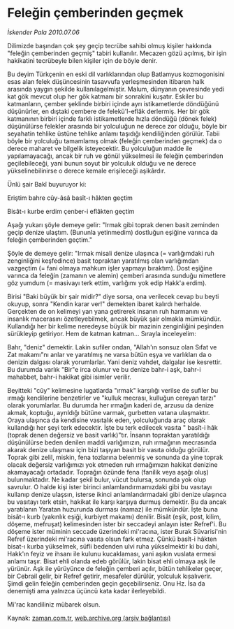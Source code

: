 # Feleğin çemberinden geçmek

*İskender Pala 2010.07.06*

<td class="columnist-detail">
<p>Dilimizde başından çok şey geçip tecrübe sahibi olmuş kişiler hakkında "feleğin çemberinden geçmiş" tabiri kullanılır. Mecazen gözü açılmış, bir işin hakikatini tecrübeyle bilen kişiler için de böyle denir.</p>
<p>
<div id="haberMetinDiv">
<p>Bu deyim Türkçenin en eski dil varlıklarından olup Batlamyus kozmogonisini esas alan felek düşüncesinin tasavvufa yerleşmesinden itibaren halk arasında yaygın şekilde kullanılagelmiştir. Malum, dünyanın çevresinde yedi kat gök mevcut olup her gök katmanı bir sonrakini kuşatır. Eskiler bu katmanların, çember şeklinde birbiri içinde ayrı istikametlerde döndüğünü düşünürler, en dıştaki çembere de felekü'l-eflâk derlermiş. Her bir gök katmanının birbiri içinde farklı istikametlerde hızla döndüğü (dönek felek) düşünülürse felekler arasında bir yolculuğun ne derece zor olduğu, böyle bir seyahatin tehlike üstüne tehlike anlamı taşıdığı kendiliğinden görülür. Tabii böyle bir yolculuğu tamamlamış olmak (feleğin çemberinden geçmek) da o derece maharet ve bilgelik isteyecektir. Bu yolculuğun madde ile yapılamayacağı, ancak bir ruh ve gönül yükselmesi ile feleğin çemberinden geçilebileceği, yani bunun soyut bir yolculuk olduğu ve ne derece yükselinebilinirse o derece kemale erişileceği aşikârdır.
<p>Ünlü şair Bakî buyuruyor ki:
<p>Eriştim bahre cûy-âsâ basît-ı hâkten geçtim
<p>Bisât-ı kurbe erdim çenber-i eflâkten geçtim
<p>Aşağı yukarı şöyle demeye gelir: "Irmak gibi toprak denen basit zeminden geçip denize ulaştım. (Bununla yetinmedim) dostluğun eşiğine varınca da feleğin çemberinden geçtim."
<p> Şöyle de demeye gelir: "Irmak misali denize ulaşınca (= varlığımdaki ruh zenginliğini keşfedince) basit topraktan yaratılmış olan varlığımdan vazgeçtim (= fani olmaya mahkum işler yapmayı bıraktım). Dost eşiğine varınca da feleğin (zamanın ve alemin) çemberi arasında sunduğu nimetlere göz yumdum (= masivayı terk ettim, varlığımı yok edip Hakk'a erdim).
<p>Birisi "Baki büyük bir şair midir?" diye sorsa, ona verilecek cevap bu beyti okuyup, sonra "Kendin karar ver!" demekten ibaret kalırdı herhalde. Gerçekten de on kelimeyi yan yana getirerek insanın ruh harmanını ve insanlık macerasını özetleyebilmek, ancak büyük şair olmakla mümkündür. Kullandığı her bir kelime neredeyse büyük bir mazinin zenginliğini peşinden sürükleyip getiriyor. Hem de katman katman... Sırayla inceleyelim:
<p>Bahr, "deniz" demektir. Lakin sufiler ondan, "Allah'ın sonsuz olan Sıfat ve Zat makamı"nı anlar ve yaratılmış ne varsa bütün eşya ve varlıkları da o denizin dalgası olarak yorumlarlar. Yani deniz vahdet, dalgalar ise kesrettir. Bu durumda varlık "Bir"e irca olunur ve bu denize bahr-i aşk, bahr-i mahabbet, bahr-i hakikat gibi isimler verilir.
<p>Beyitteki "cûy" kelimesine lugatlarda "ırmak" karşılığı verilse de sufiler bu ırmağı kendilerine benzetirler ve "kulluk mecrası, kulluğun cereyan tarzı" olarak yorumlarlar. Bu durumda her ırmağın kaderi de, arzusu da denize akmak, koptuğu, ayrıldığı bütüne varmak, gurbetten vatana ulaşmaktır. Oraya ulaşınca da kendisine vasıtalık eden, yolculuğunda araç olarak kullandığı her şeyi terk edecektir. İşte bu terk edilecek vasıta " basît-i hâk (toprak denen değersiz ve basit varlık)"tır. İnsanın topraktan yaratıldığı düşünülürse beden denilen maddi varlığımızın, ruh ırmağının mecrasında akarak denize ulaşması için bizi taşıyan basit bir vasıta olduğu görülür. Toprak gibi zelil, miskin, fena tozlarına belenmiş ve sonunda da yine toprak olacak değersiz varlığımızı yok etmeden ruh ırmağımızın hakikat denizine akamayacağı ortadadır. Toprağın özünde fena (fanilik veya aşağı oluş) bulunmaktadır. Ne kadar şekil bulur, vücut bulursa, sonunda yok olup savrulur. O halde kişi ister birinci anlamlandırmamızdaki gibi bu vasıtayı kullanıp denize ulaşsın, isterse ikinci anlamlandırmadaki gibi denize ulaşınca bu vasıtayı terk etsin, hakikat ile karşı karşıya durmuş demektir. Bu da ancak yaratılanın Yaratan huzurunda durması (namaz) ile mümkündür. İşte buna bisât-ı kurb (yakınlık eşiği, kurbiyet makamı) denilir. Bisât (eşik, post, kilim, döşeme, mefruşat) kelimesinden ister bir seccadeyi anlayın ister Refref'i. Bu döşeme ister müminin seccade üzerindeki mi'racına, ister Burak Süvarisi'nin Refref üzerindeki mi'racına vasıta olsun fark etmez. Çünkü basît-i hâkten bisat-ı kurba yükselmek, süfli bedenden ulvi ruha yükselmektir ki bu dahi, Hakk'ın feyiz ve ihsanı ile kulunu kucaklaması, yani aşıkın vuslata ermesi anlamı taşır. Bisat ehli olanda edeb görülür, lakin bisat ehli olmaya aşk ile yürünür. Aşk ile yürüyünce de feleğin çemberi açılır, bütün tehlikeler geçer, bir Cebrail gelir, bir Refref getirir, mesafeler dürülür, yolculuk kısalıverir. Şimdi gelin feleğin çemberinden geçin geçebilirseniz. Onu Hz. İsa da denemişti ama yalnızca üçüncü kata kadar ilerleyebildi.
<p>Mi'rac kandiliniz mübarek olsun.
<p></p></p></p></p></p></p></p></p></p></p></p></div>
</p>
<a href="http://web.archive.org/web/20101224193420/mailto:i.pala@zaman.com.tr">
</a></td>

Kaynak: [zaman.com.tr](http://zaman.com.tr/yazar.do?yazino=1003020), [web.archive.org (arşiv bağlantısı)](http://web.archive.org/web/20101224193420/http://zaman.com.tr/yazar.do?yazino=1003020)
